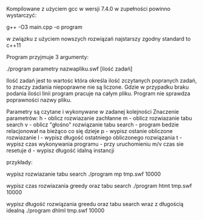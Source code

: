 Kompilowane z użyciem gcc w wersji 7.4.0
w zupełności powinno wystarczyć:

g++ -O3 main.cpp -o program

w związku z użyciem nowszych rozwiązań najstarszy
zgodny standard to c++11

Program przyjmuje 3 argumenty:

./program parametry nazwapliku.swf [ilość zadań]

Ilość zadań jest to wartośc która określa ilość zczytanych popranych zadań,
to znaczy zadania niepoprawne nie są liczone. Gdzie w przypadku braku podania
ilości linii program pracuje na całym pliku. Program nie sprawdza poprawności
nazwy pliku.

Parametry są czytane i wykonywane w zadanej kolejności
Znaczenie parametrów:
h - oblicz rozwiazanie zachłanne
m - oblicz rozwiazanie tabu search
v - oblicz "głośno" rozwiązanie tabu search - program bedzie relacjonował na
bieżąco co się dzieje
p - wypisz ostanie obliczone rozwiazanie
l - wypisz długość ostatniego obliczonego rozwiązania
t - wypisz czas wykonywania programu - przy uruchomieniu m/v czas sie resetuje
d - wypisz długość idalną instancji

przykłady:

wypisz rozwiazanie tabu search
./program mp tmp.swf 10000

wypisz czas rozwiazania greedy oraz tabu search
./program htmt tmp.swf 10000

wypisz długość rozwiązania greedu oraz tabu search wraz z długością idealną
./program dhlml tmp.swf 10000
